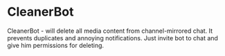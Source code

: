# CleanerBot
CleanerBot - will delete all media content from channel-mirrored chat. It prevents duplicates and annoying notifications. Just invite bot to chat and give him permissions for deleting.
